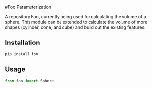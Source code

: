 #Foo Parameterization

A repository Foo, currently being used for calculating the volume of a sphere. This module can be extended to calculate the volume of more shapes (cylinder, cone, and cube) and build out the existing features.

## Installation

```
pip install foo
```

## Usage

```python
from foo import Sphere